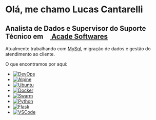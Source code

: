 
# Olá, me chamo Lucas Cantarelli
## Analista de Dados e Supervisor do Suporte Técnico em <a href="https://acadelotear.com.br/"><img src="https://user-images.githubusercontent.com/15838096/116098963-e18c6a80-a681-11eb-89ac-c063d30ee0e9.png" width="16" height="16"> Acade Softwares</a>

Atualmente trabalhando com <a href="https://www.mysql.com/">MySql</a>, migração de dados e gestão do atendimento ao cliente.

O que encontramos por aqui: 

- <a href="https://pt.wikipedia.org/wiki/DevOps">![DevOps](https://img.shields.io/badge/DevOps-Culture-green?style=plastic&logo=azuredevops)</a>
- <a href="https://hub.docker.com/_/alpine">![Alpine](https://img.shields.io/badge/Alpine-alpine%3Alatest-blue?style=plastic&logo=linux)</a>
- <a href="https://hub.docker.com/_/ubuntu">![Ubuntu](https://img.shields.io/badge/Ubuntu-ubuntu%3Alatest-orange?style=plastic&logo=linux)</a>
- <a href="https://www.docker.com/">![Docker](https://img.shields.io/badge/Docker-Containers-blue?style=plastic&logo=docker)</a>
- <a href="https://docs.docker.com/get-started/swarm-deploy/">![Swarm](https://img.shields.io/badge/Swarm-Stacks-blue?style=plastic&logo=swarm)</a>
- <a href="https://hub.docker.com/_/python">![Python](https://img.shields.io/badge/Python-python%3A3.9-yellow?style=plastic&logo=python)</a>
- <a href="https://flask.palletsprojects.com/en/1.1.x/">![Flask](https://img.shields.io/badge/Flask-flask--1.1.2-lightgrey?style=plastic&logo=flask)</a>
- <a href="https://code.visualstudio.com/">![VSCode](https://img.shields.io/badge/VS%20Code-vscode-blue?style=plastic&logo=vscode)</a>
